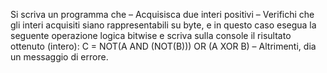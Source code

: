 Si scriva un programma che
– Acquisisca due interi positivi
– Verifichi che gli interi acquisiti siano rappresentabili su byte, e in questo caso esegua la seguente
operazione logica bitwise e scriva sulla console il risultato ottenuto (intero):
C = NOT(A AND (NOT(B))) OR (A XOR B)
– Altrimenti, dia un messaggio di errore.
